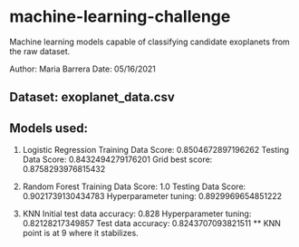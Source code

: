# machine-learning-challenge
Machine learning models capable of classifying candidate exoplanets from the raw dataset.

Author: Maria Barrera
Date: 05/16/2021

## Dataset:  exoplanet_data.csv

## Models used:

1) Logistic Regression
     Training Data Score: 0.8504672897196262
     Testing Data Score: 0.8432494279176201
     Grid best score: 0.8758293976815432

2) Random Forest
     Training Data Score: 1.0
     Testing Data Score: 0.9021739130434783
     Hyperparameter tuning: 0.8929969654851222

3) KNN
     Initial test data accuracy: 0.828
     Hyperparameter tuning: 0.82128217349857
     Test data accuracy: 0.8243707093821511
     ** KNN point is at 9 where it stabilizes.
     
